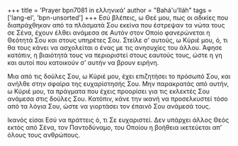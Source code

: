 +++
title = 'Prayer bpn7081 in ελληνικά'
author = "Bahá'u'lláh"
tags = ['lang-el', 'bpn-unsorted']
+++
Εσύ βλέπεις, ω Θεέ µου, πως οι αδικίες που διαπράχθηκαν από τα πλάσµατά Σου εκείνα που έστρεψαν τα νώτα τους σε Σένα, έχουν έλθει ανάµεσα σε Αυτόν στον Οποίο φανερώνεται η Θεότητά Σου και στους υπηρέτες Σου. Στείλε σ’ αυτούς, ω Κύριέ µου, ό, τι θα τους κάνει να ασχολείται ο ένας µε τις ανησυχίες του άλλου. Άφησε κατόπιν, η βιαιότητά τους να περιοριστεί στους εαυτούς τους, ώστε η γη και αυτοί που κατοικούν σ’ αυτήν να βρουν ειρήνη.

Μια από τις δούλες Σου, ω Κύριέ µου, έχει επιζητήσει το πρόσωπό Σου, και ανήλθε στην σφαίρα της ευχαρίστησής Σου. Μην παρακρατάς από αυτήν, ω Κύριέ µου, τα πράγµατα που έχεις προορίσει για τις εκλεκτές Σου ανάµεσα στις δούλες Σου. Κατόπιν, κάνε την ικανή να προσελκυστεί τόσο από τα λόγια Σου, ώστε να γιορτάσει τον έπαινό Σου ανάµεσά τους.

Ικανός είσαι Εσύ να πράττεις ό, τι Σε ευχαριστεί. ∆εν υπάρχει άλλος Θεός εκτός από Σένα, τον Παντοδύναµο, του Οποίου η βοήθεια ικετεύεται απ’ όλους τους ανθρώπους.
